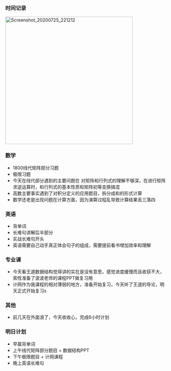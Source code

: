 ### 时间记录

<img src="https://raw.githubusercontent.com/Kong-PR/Typora-picture/master/img/Screenshot_20200725_221212.jpg" alt="Screenshot_20200725_221212" width=400 />

### 数学

- 1800线代矩阵部分习题
- 极限习题
- 今天在线代部分遇到的主要问题在 对矩阵和行列式的理解不够深，在进行矩阵求逆运算时，和行列式的基本性质和矩阵初等变换搞混
- 高数主要事实遇到了对积分定义的应用题目，拆分成和的形式计算
- 数学还老是出现问题在计算方面，因为演算过程乱导致计算结果丢三落四

### 英语

- 背单词
- 长难句讲解后半部分
- 实战长难句开头
- 英语需要自己动手真正体会句子的组成，需要提前看书增加效率和理解

### 专业课 

- 今天看王道数据结构觉得讲的实在是没有意思，感觉进度缓慢而且收获不大，索性准备了波波老师的课程PPT做复习用
- 计网作为我课程的相对薄弱的地方，准备开始复习，今天听了王道的导论，明天正式开始复习s

### 其他

- 前几天在外面浪了，今天收收心，完成6小时计划

### 明日计划

- 早晨背单词
- 上午线代矩阵部分题目 + 数据结构PPT
- 下午极限题目 + 计网课程
- 晚上英语长难句